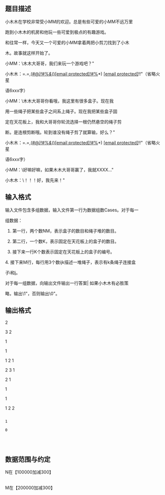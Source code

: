 ## 题目描述

<p>小木木在学校非常受小MM的欢迎。总是有些可爱的小MM不远万里<br>
  跑到小木木的机房和他玩一些可爱到极点的有趣游戏。<br>
  和往常一样，今天又一个可爱的小MM拿着两把小剪刀找到了小木<br>
  木。故事就这样开始了。<br>
  小MM：\木木大哥哥，我们来玩一个游戏吧？"<br>
  小木木：\=.=,(<a href="https://darkbzoj.cc/cdn-cgi/l/email-protection#e0c3a0cac9c1c3c5c6818d90dbcac8c9c4a0c1c3c5">#@*)!#%&*()<span class="__cf_email__" data-cfemail="173357">[email protected]</span>!#%</a>*) <a href="https://darkbzoj.cc/cdn-cgi/l/email-protection" class="__cf_email__" data-cfemail="012541">[email protected]</a>!!"（省略火星<br>
  语6xxx字）<br>
  小MM：\木木大哥哥你看哦，我这里有很多盒子。现在我<br>
  用一些绳子把某些盒子之间系上绳子。现在我把某些盒子固<br>
  定在天花板上，我和大哥哥你轮流选择一根仍然悬空的绳子剪<br>
  断。是连根剪断哦。轮到谁没有绳子剪了就算输，好么？"<br>
  小木木：\=.=,(<a href="https://darkbzoj.cc/cdn-cgi/l/email-protection#9cbfdcb6b5bdbfb9bafdf1eca7b6b4b5b8dcbdbfb9">#@*)!#%&*()<span class="__cf_email__" data-cfemail="6f4b2f">[email protected]</span>!#%</a>*) <a href="https://darkbzoj.cc/cdn-cgi/l/email-protection" class="__cf_email__" data-cfemail="476307">[email protected]</a>!!"（省略火星<br>
  语6xxx字）<br>
  小MM：\好嘛好嘛，如果木木大哥哥赢了，我就XXXX..."<br>
  小木木：\！！！好，我先来！"</p>
<p></p>

## 输入格式

<p>输入文件包含多组数据，输入文件第一行为数据组数Cases。对于每一<br>
  组数据：<br>
  1. 第一行，两个数NM，表示盒子的数目和绳子堆的数目。<br>
  2. 第二行，一个数K，表示固定在天花板上的盒子的数目。<br>
  3. 接下来一行K个数表示固定在天花板上的盒子的编号。</p>
<p>4. 接下来M行，每行用3个数ijk描述一堆绳子，表示有k条绳子连接盒<br>
  子i和j。<br>
  对于每一组数据，向输出文件输出一行答案| 如果小木木有必胜策<br>
  略，输出\1"，否则输出\0"。</p>

## 输出格式

<p>2<br>
  3 2<br>
  1<br>
  1<br>
  1 2 1<br>
  2 3 1<br>
  2 1<br>
  1<br>
  1<br>
  1 2 2</p>

```input1
1
0
```
```output1

```
## 数据范围与约定

<p>N在【100000加减300】<br><br>
  M在【200000加减300】</p>

